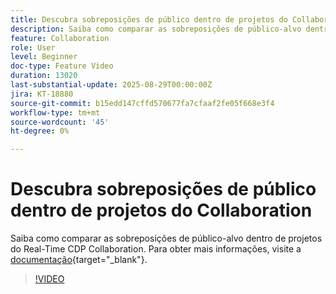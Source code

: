```yaml
---
title: Descubra sobreposições de público dentro de projetos do Collaboration
description: Saiba como comparar as sobreposições de público-alvo dentro de projetos do Real-Time CDP Collaboration.
feature: Collaboration
role: User
level: Beginner
doc-type: Feature Video
duration: 13020
last-substantial-update: 2025-08-29T00:00:00Z
jira: KT-18880
source-git-commit: b15edd147cffd570677fa7cfaaf2fe05f668e3f4
workflow-type: tm+mt
source-wordcount: '45'
ht-degree: 0%

---
```



# Descubra sobreposições de público dentro de projetos do Collaboration

Saiba como comparar as sobreposições de público-alvo dentro de projetos do Real-Time CDP Collaboration. Para obter mais informações, visite a [documentação](https://experienceleague.adobe.com/pt-br/docs/real-time-cdp-collaboration/using/collaborate/discover){target="_blank"}.

>[!VIDEO](https://video.tv.adobe.com/v/3471694/?learn=on&enablevpops&captions=por_br)
